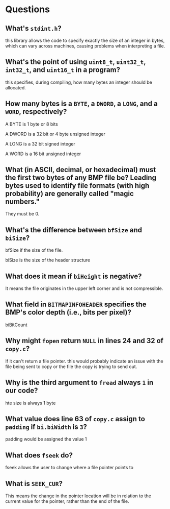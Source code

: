 # Questions

## What's `stdint.h`?

this library allows the code to specify exactly the size of an integer in bytes, which can vary across machines, causing problems when interpreting a file.

## What's the point of using `uint8_t`, `uint32_t`, `int32_t`, and `uint16_t` in a program?

this specifies, during compiling, how many bytes an integer should be allocated.

## How many bytes is a `BYTE`, a `DWORD`, a `LONG`, and a `WORD`, respectively?

A BYTE is 1 byte or 8 bits

A DWORD is a 32 bit or 4 byte unsigned integer

A LONG is a 32 bit signed integer

A WORD is a 16 bit unsigned integer

## What (in ASCII, decimal, or hexadecimal) must the first two bytes of any BMP file be? Leading bytes used to identify file formats (with high probability) are generally called "magic numbers."

They must be 0.

## What's the difference between `bfSize` and `biSize`?

bfSize if the size of the file.

biSize is the size of the header structure

## What does it mean if `biHeight` is negative?

It means the file originates in the upper left corner and is not compressible.

## What field in `BITMAPINFOHEADER` specifies the BMP's color depth (i.e., bits per pixel)?

biBitCount

## Why might `fopen` return `NULL` in lines 24 and 32 of `copy.c`?

If it can't return a file pointer. this would probably indicate an issue with the file being sent to copy or the file the copy is trying to send out.

## Why is the third argument to `fread` always `1` in our code?

hte size is always 1 byte

## What value does line 63 of `copy.c` assign to `padding` if `bi.biWidth` is `3`?

padding would be assigned the value 1

## What does `fseek` do?

fseek allows the user to change where a file pointer points to

## What is `SEEK_CUR`?

This means the change in the pointer location will be in relation to the current value for the pointer, rather than the end of the file.
